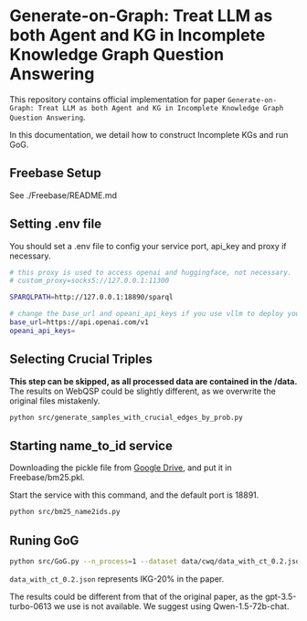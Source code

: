 # Generate-on-Graph: Treat LLM as both Agent and KG in Incomplete Knowledge Graph Question Answering

This repository contains official implementation for paper `Generate-on-Graph: Treat LLM as both Agent and KG in Incomplete Knowledge Graph Question Answering`.

In this documentation, we detail how to construct Incomplete KGs and run GoG.

## Freebase Setup

See ./Freebase/README.md

## Setting .env file

You should set a .env file to config your service port, api_key and proxy if necessary.
```bash
# this proxy is used to access openai and huggingface, not necessary.
# custom_proxy=socks5://127.0.0.1:11300

SPARQLPATH=http://127.0.0.1:18890/sparql

# change the base_url and opeani_api_keys if you use vllm to deploy your local service
base_url=https://api.openai.com/v1
opeani_api_keys=
```

## Selecting Crucial Triples

**This step can be skipped, as all processed data are contained in the /data.**
The results on WebQSP could be slightly different, as we overwrite the original files mistakenly.

```bash
python src/generate_samples_with_crucial_edges_by_prob.py
```



## Starting name_to_id service

Downloading the pickle file from [Google Drive](https://drive.google.com/file/d/1PIUDBwbiuhUHJ4FdujfXfuOUWkb40NDJ/view?usp=drive_link), and put it in Freebase/bm25.pkl.

Start the service with this command, and the default port is 18891.
```bash
python src/bm25_name2ids.py
```

## Runing GoG

```bash
python src/GoG.py --n_process=1 --dataset data/cwq/data_with_ct_0.2.json
```

`data_with_ct_0.2.json` represents IKG-20% in the paper.

The results could be different from that of the original paper, as the gpt-3.5-turbo-0613 we use is not available. We suggest using Qwen-1.5-72b-chat.
